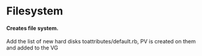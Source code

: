 # Filesystem

#### Creates file system.

Add the list of new hard disks toattributes/default.rb, PV is created on them and added to the VG
